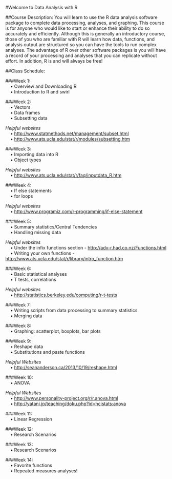 #Welcome to Data Analysis with R

##Course Description: 
You will learn to use the R data analysis software package to complete data processing, analyses, and graphing. This course is for anyone who would like to start or enhance their ability to do so accurately and efficiently. Although this is generally an introductory course, those of you who are familiar with R will learn how data, functions, and analysis output are structured so you can have the tools to run complex analyses. The advantage of R over other software packages is you will have a record of your processing and analyses that you can replicate without effort. In addition, R is and will always be free!

##Class Schedule:

###Week 1:<br/>
&nbsp;&nbsp;&nbsp;&nbsp;• Overview and Downloading R<br/>
&nbsp;&nbsp;&nbsp;&nbsp;• Introduction to R and swirl<br/>

###Week 2:<br/>
&nbsp;&nbsp;&nbsp;&nbsp;•	Vectors<br/>
&nbsp;&nbsp;&nbsp;&nbsp;•	Data frames<br/>
&nbsp;&nbsp;&nbsp;&nbsp;•	Subsetting data<br/> 

*Helpful websites*<br/>
&nbsp;&nbsp;&nbsp;&nbsp;•	http://www.statmethods.net/management/subset.html <br/>
&nbsp;&nbsp;&nbsp;&nbsp;•	http://www.ats.ucla.edu/stat/r/modules/subsetting.htm <br/>

###Week 3:<br/>
&nbsp;&nbsp;&nbsp;&nbsp;•	Importing data into R<br/>
&nbsp;&nbsp;&nbsp;&nbsp;•	Object types<br/>

*Helpful websites*<br/>
&nbsp;&nbsp;&nbsp;&nbsp;•	http://www.ats.ucla.edu/stat/r/faq/inputdata_R.htm<br/>

###Week 4:<br/>
&nbsp;&nbsp;&nbsp;&nbsp;•	If else statements<br/>
&nbsp;&nbsp;&nbsp;&nbsp;•	for loops<br/>

*Helpful websites*<br/>
&nbsp;&nbsp;&nbsp;&nbsp;•	http://www.programiz.com/r-programming/if-else-statement<br/> 

###Week 5:<br/> 
&nbsp;&nbsp;&nbsp;&nbsp;•	Summary statistics/Central Tendencies<br/>
&nbsp;&nbsp;&nbsp;&nbsp;•	Handling missing data<br/>

*Helpful websites*<br/>
&nbsp;&nbsp;&nbsp;&nbsp;•	Under the infix functions section - http://adv-r.had.co.nz/Functions.html<br/>
&nbsp;&nbsp;&nbsp;&nbsp;•	Writing your own functions - http://www.ats.ucla.edu/stat/r/library/intro_function.htm <br/>

###Week 6:<br/>
&nbsp;&nbsp;&nbsp;&nbsp;•	Basic statistical analyses<br/>
&nbsp;&nbsp;&nbsp;&nbsp;•	T tests, correlations<br/>

*Helpful websites*<br/>
&nbsp;&nbsp;&nbsp;&nbsp;•	http://statistics.berkeley.edu/computing/r-t-tests <br/>

###Week 7:<br/>
&nbsp;&nbsp;&nbsp;&nbsp;•	Writing scripts from data processing to summary statistics<br/>
&nbsp;&nbsp;&nbsp;&nbsp;•	Merging data<br/>

###Week 8:<br/>
&nbsp;&nbsp;&nbsp;&nbsp;•	Graphing: scatterplot, boxplots, bar plots<br/>

###Week 9:<br/>
&nbsp;&nbsp;&nbsp;&nbsp;•	Reshape data<br/>
&nbsp;&nbsp;&nbsp;&nbsp;•	Substitutions and paste functions<br/>

*Helpful Websites*<br/>
&nbsp;&nbsp;&nbsp;&nbsp;•	http://seananderson.ca/2013/10/19/reshape.html <br/>

###Week 10:<br/>
&nbsp;&nbsp;&nbsp;&nbsp;•	ANOVA<br/>

*Helpful Website*s<br/>
&nbsp;&nbsp;&nbsp;&nbsp;•	http://www.personality-project.org/r/r.anova.html <br/>
&nbsp;&nbsp;&nbsp;&nbsp;•	http://yatani.jp/teaching/doku.php?id=hcistats:anova <br/>

###Week 11:<br/>
&nbsp;&nbsp;&nbsp;&nbsp;•	Linear Regression<br/>

###Week 12:<br/>
&nbsp;&nbsp;&nbsp;&nbsp;•	Research Scenarios<br/>

###Week 13:<br/>
&nbsp;&nbsp;&nbsp;&nbsp;•	Research Scenarios<br/>

###Week 14:<br/>
&nbsp;&nbsp;&nbsp;&nbsp;•	Favorite functions<br/>
&nbsp;&nbsp;&nbsp;&nbsp;•	Repeated measures analyses!<br/>
